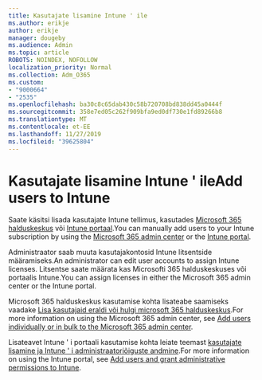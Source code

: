 ```yaml
---
title: Kasutajate lisamine Intune ' ile
ms.author: erikje
author: erikje
manager: dougeby
ms.audience: Admin
ms.topic: article
ROBOTS: NOINDEX, NOFOLLOW
localization_priority: Normal
ms.collection: Adm_O365
ms.custom:
- "9000664"
- "2535"
ms.openlocfilehash: ba30c8c65dab430c58b720708bd838dd45a0444f
ms.sourcegitcommit: 358e7ed05c262f909bfa9ed0df730e1fd89266b8
ms.translationtype: MT
ms.contentlocale: et-EE
ms.lasthandoff: 11/27/2019
ms.locfileid: "39625804"
---
```

# <a name="add-users-to-intune"></a><span data-ttu-id="7aed0-102">Kasutajate lisamine Intune ' ile</span><span class="sxs-lookup"><span data-stu-id="7aed0-102">Add users to Intune</span></span>

<span data-ttu-id="7aed0-103">Saate käsitsi lisada kasutajate Intune tellimus, kasutades [Microsoft 365 halduskeskus](https://admin.microsoft.com/) või [Intune portaal](https://portal.azure.com/#blade/Microsoft_Intune_DeviceSettings/ExtensionLandingBlade/overview).</span><span class="sxs-lookup"><span data-stu-id="7aed0-103">You can manually add users to your Intune subscription by using the [Microsoft 365 admin center](https://admin.microsoft.com/) or the [Intune portal](https://portal.azure.com/#blade/Microsoft_Intune_DeviceSettings/ExtensionLandingBlade/overview).</span></span>

<span data-ttu-id="7aed0-104">Administraator saab muuta kasutajakontosid Intune litsentside määramiseks.</span><span class="sxs-lookup"><span data-stu-id="7aed0-104">An administrator can edit user accounts to assign Intune licenses.</span></span> <span data-ttu-id="7aed0-105">Litsentse saate määrata kas Microsofti 365 halduskeskuses või portaalis Intune.</span><span class="sxs-lookup"><span data-stu-id="7aed0-105">You can assign licenses in either the Microsoft 365 admin center or the Intune portal.</span></span>

<span data-ttu-id="7aed0-106">Microsoft 365 halduskeskus kasutamise kohta lisateabe saamiseks vaadake [Lisa kasutajaid eraldi või hulgi microsoft 365 halduskeskus](https://support.office.com/article/Add-users-individually-or-in-bulk-to-Office-365-Admin-Help-1970f7d6-03b5-442f-b385-5880b9c256ec).</span><span class="sxs-lookup"><span data-stu-id="7aed0-106">For more information on using the Microsoft 365 admin center, see [Add users individually or in bulk to the Microsoft 365 admin center](https://support.office.com/article/Add-users-individually-or-in-bulk-to-Office-365-Admin-Help-1970f7d6-03b5-442f-b385-5880b9c256ec).</span></span>

<span data-ttu-id="7aed0-107">Lisateavet Intune ' i portaali kasutamise kohta leiate teemast [kasutajate lisamine ja Intune ' i administraatoriõiguste andmine](https://docs.microsoft.com/intune/fundamentals/users-add).</span><span class="sxs-lookup"><span data-stu-id="7aed0-107">For more information on using the Intune portal, see [Add users and grant administrative permissions to Intune](https://docs.microsoft.com/intune/fundamentals/users-add).</span></span>